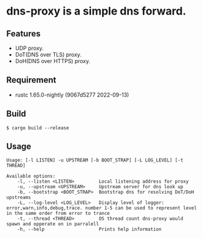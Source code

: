 # dns-proxy is a simple dns forward.

## Features

- UDP proxy.
- DoT(DNS over TLS) proxy.
- DoH(DNS over HTTPS) proxy.

## Requirement

- rustc 1.65.0-nightly (9067d5277 2022-09-13)

## Build

```shell
$ cargo build --release
```

## Usage

```
Usage: [-l LISTEN] -u UPSTREAM [-b BOOT_STRAP] [-L LOG_LEVEL] [-t THREAD]

Available options:
    -l, --listen <LISTEN>         Local listening address for proxy
    -u, --upstream <UPSTREAM>     Upstream server for dns look up
    -b, --bootstrap <BOOT_STRAP>  Bootstrap dns for resolving DoT/DoH upstreams
    -L, --log-level <LOG_LEVEL>   Display level of logger: error,warn,info,debug,trace. number 1-5 can be used to represent level in the same order from error to trance
    -t, --thread <THREAD>         OS thread count dns-proxy would spawn and opperate on in parralell
    -h, --help                    Prints help information
```
